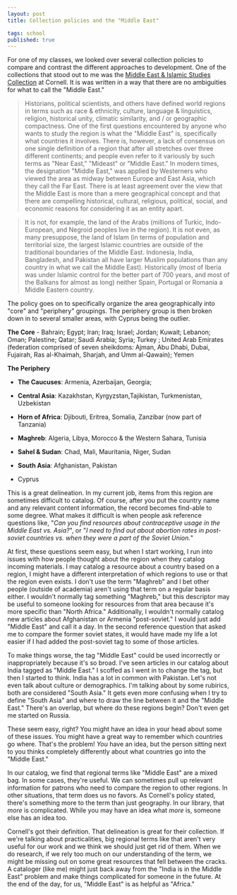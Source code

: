 ```yaml
--- 
layout: post 
title: Collection policies and the "Middle East"

tags: school
published: true
---
```


For one of my classes, we looked over several collection policies 
to compare and contrast the different approaches to development. 
One of the collections that stood out to me was the [Middle East & 
Islamic Studies Collection](http://archive.is/ZHID2) at Cornell. It 
is was written in a way that there are no ambiguities for what to 
call the "Middle East."

> Historians, political scientists, and others have defined world
regions in terms such as race & ethnicity, culture, language & 
linguistics, religion, historical unity, climatic similarity, and / 
or geographic compactness. One of the first questions encountered 
by anyone who wants to study the region is what the "Middle East" 
is, specifically what countries it involves. There is, however, a 
lack of consensus on one single definition of a region that after 
all stretches over three different continents; and people even 
refer to it variously by such terms as "Near East," "Mideast" or 
"Middle East." In modern times, the designation "Middle East," was 
applied by Westerners who viewed the area as midway between Europe 
and East Asia, which they call the Far East. There is at least 
agreement over the view that the Middle East is more than a mere 
geographical concept and that there are compelling historical, 
cultural, religious, political, social, and economic reasons for 
considering it as an entity apart.

> It is not, for example, the land of the Arabs (millions of
Turkic, Indo-European, and Negroid peoples live in the region). It 
is not even, as many presuppose, the land of Islam (in terms of 
population and territorial size, the largest Islamic countries are 
outside of the traditional boundaries of the Middle East. 
Indonesia, India, Bangladesh, and Pakistan all have larger Muslim 
populations than any country in what we call the Middle East). 
Historically (most of Iberia was under Islamic control for the 
better part of 700 years, and most of the Balkans for almost as 
long) neither Spain, Portugal or Romania a Middle Eastern country.

The policy goes on to specifically organize the area geographically 
into "core" and "periphery" groupings. The periphery group is then 
broken down in to several smaller areas, with Cyprus being the 
outlier.

**The Core** - Bahrain; Egypt; Iran; Iraq; Israel; Jordan; 
Kuwait; Lebanon; Oman; Palestine; Qatar; Saudi Arabia; Syria; 
Turkey ; United Arab Emirates (federation comprised of seven 
sheikdoms: Ajman, Abu Dhabi, Dubai, Fujairah, Ras al-Khaimah, 
Sharjah, and Umm al-Qawain); Yemen

**The Periphery**

* **The Caucuses**: Armenia, Azerbaijan, Georgia;

* **Central Asia**: Kazakhstan, Kyrgyzstan,Tajikistan, 
Turkmenistan, Uzbekistan

* **Horn of Africa**: Djibouti, Eritrea, Somalia, Zanzibar (now 
part of Tanzania)

* **Maghreb**: Algeria, Libya, Morocco & the Western Sahara, 
Tunisia

* **Sahel & Sudan**: Chad, Mali, Mauritania, Niger, Sudan

* **South Asia**: Afghanistan, Pakistan

* Cyprus

This is a great delineation. In my current job, items from this 
region are sometimes difficult to catalog. Of course, after you put 
the country name and any relevant content information, the record 
becomes find-able to some degree. What makes it difficult is when 
people ask reference questions like, "*Can you find resources about 
contraceptive usage in the Middle East vs. Asia?*", or "*I need to 
find out about abortion rates in post-soviet countries vs. when 
they were a part of the Soviet Union.*"

At first, these questions seem easy, but when I start working, I 
run into issues with how people thought about the region when they 
catalog incoming materials. I may catalog a resource about a 
country based on a region, I might have a different interpretation 
of which regions to use or that the region even exists. I don't use 
the term "Maghreb" and I bet other people (outside of academia) 
aren't using that term on a regular basis either. I wouldn't 
normally tag something "Maghreb," but this descriptor may be useful 
to someone looking for resources from that area because it's more 
specific than "North Africa." Additionally, I wouldn't normally 
catalog new articles about Afghanistan or Armenia "post-soviet." I 
would just add "Middle East" and call it a day. In the second 
reference question that asked me to compare the former soviet 
states, it would have made my life a lot easier if I had added the 
post-soviet tag to some of those articles.

To make things worse, the tag "Middle East" could be used 
incorrectly or inappropriately because it's so broad. I've seen 
articles in our catalog about India tagged as "Middle East." I 
scoffed as I went in to change the tag, but then I started to 
think. India has a lot in common with Pakistan. Let's not even talk 
about culture or demographics. I'm talking about by some rubirics, 
both are considered "South Asia." It gets even more confusing when 
I try to define "South Asia" and where to draw the line between it 
and the "Middle East." There's an overlap, but where do these 
regions begin? Don't even get me started on Russia.

These seem easy, right? You might have an idea in your head about 
some of these issues. You might have a great way to remember which 
countries go where. That's the problem! *You* have an idea, but the 
person sitting next to you thinks completely differently about what 
countries go into the "Middle East."

In our catalog, we find that regional terms like "Middle East" are 
a mixed bag. In some cases, they're useful. We can sometimes pull 
up relevant information for patrons who need to compare the region 
to other regions. In other situations, that term does us no favors. 
As Cornell's policy stated, there's something more to the term than 
just geography. In our library, that *more* is complicated. While 
you may have an idea what *more* is, someone else has an idea 
too.

Cornell's got their definition. That delineation is great for their 
collection. If we're talking about practicalities, big regional 
terms like that aren't very useful for our work and we think we 
should just get rid of them. When we do research, if we rely too 
much on our understanding of the term, we might be missing out on 
some great resources that fell between the cracks. A cataloger 
(like me) might just back away from the "India is in the Middle 
East" problem and make things complicated for someone in the 
future. At the end of the day, for us, "Middle East" is as helpful 
as "Africa."


